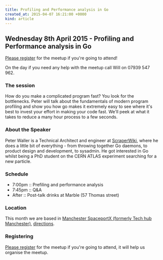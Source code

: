 ```yaml
---
title: Profiling and Performance analysis in Go
created_at: 2015-04-07 16:21:00 +0000
kind: article
---
```


## Wednesday 8th April 2015 - Profiling and Performance analysis in Go

[Please register](https://docs.google.com/a/basecamp.com/forms/d/1JgGtkV_h02jNyjH1pDXwZK20c9oSi8o9JPrBf8bqBmo/viewform) for the meetup if you're going to attend!

On the day if you need any help with the meetup call Will on 07939 547 962.

### The session

How do you make a complicated program fast? You look for the bottlenecks. Peter will talk about the fundamentals of modern program profiling and show you how go makes it extremely easy to see where it's best to invest your effort in making your code fast. We'll peek at what it takes to reduce a many hour process to a few seconds.

### About the Speaker

Peter Waller is a Technical Architect and engineer at [ScraperWiki](https://scraperwiki.com/), where he does a little bit of everything -  from throwing together Go daemons, to product design and development, to sysadmin. He got interested in Go whilst being a PhD student on the CERN ATLAS experiment searching for a new particle.

### Schedule

* 7:00pm :: Prefiling and performance analysis
* 7:45pm :: Q&A
* After  :: Post-talk drinks at Marble (57 Thomas street)

### Location

This month we are based in [Manchester SpaceportX (formerly Tech hub Manchester)](http://spaceportx.com/), [directions](https://www.google.com/maps/preview?daddr=53.4823,-2.23394).

### Registering

[Please register](https://docs.google.com/a/basecamp.com/forms/d/1JgGtkV_h02jNyjH1pDXwZK20c9oSi8o9JPrBf8bqBmo/viewform) for the meetup if you're going to attend, it will help us organise the meetup.
